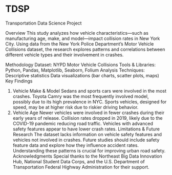 # TDSP
Transportation Data Science Project

Overview
This study analyzes how vehicle characteristics—such as manufacturing age, make, and model—impact collision rates in New York City. Using data from the New York Police Department’s Motor Vehicle Collisions dataset, the research explores patterns and correlations between different vehicle types and their involvement in crashes.

Methodology
Dataset: NYPD Motor Vehicle Collisions
Tools & Libraries: Python, Pandas, Matplotlib, Seaborn, Folium
Analysis Techniques:
Descriptive statistics
Data visualizations (bar charts, scatter plots, maps)
Key Findings
1. Vehicle Make & Model
Sedans and sports cars were involved in the most crashes.
Toyota Camry was the most frequently involved model, possibly due to its high prevalence in NYC.
Sports vehicles, designed for speed, may be at higher risk due to riskier driving behavior.
2. Vehicle Age
Newer vehicles were involved in fewer crashes during their early years of release.
Collision rates dropped in 2019, likely due to the COVID-19 pandemic reducing road traffic.
Vehicles with advanced safety features appear to have lower crash rates.
Limitations & Future Research
The dataset lacks information on vehicle safety features and vehicles not involved in crashes.
Future studies should include safety feature data and explore how they influence accident rates.
Understanding these patterns is crucial for improving urban road safety.
Acknowledgments
Special thanks to the Northeast Big Data Innovation Hub, National Student Data Corps, and the U.S. Department of Transportation Federal Highway Administration for their support.

